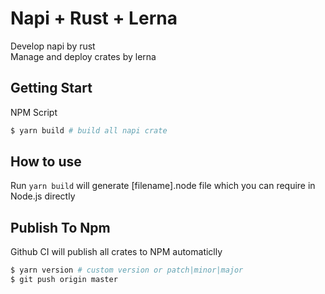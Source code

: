 # Napi + Rust + Lerna

Develop napi by rust  
Manage and deploy crates by lerna

## Getting Start

NPM Script

```bash
$ yarn build # build all napi crate
```

## How to use

Run `yarn build` will generate [filename].node file which you can require in Node.js directly

## Publish To Npm

Github CI will publish all crates to NPM automaticlly

```bash
$ yarn version # custom version or patch|minor|major
$ git push origin master
```